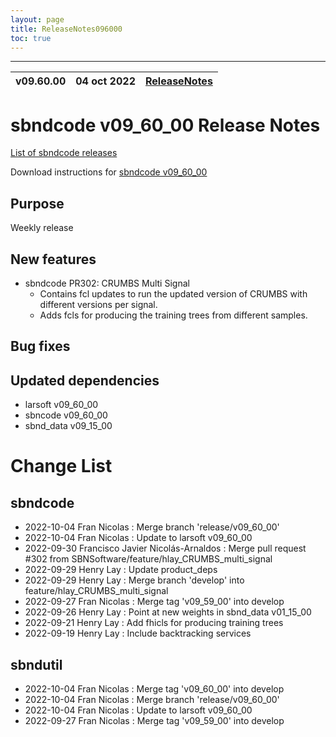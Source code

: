 ```yaml
---
layout: page
title: ReleaseNotes096000
toc: true
---
```


-----------------------------------------------------------------------------
| v09.60.00 | 04 oct 2022 | [ReleaseNotes](ReleaseNotes096000.html) |
| --- | --- | --- |



sbndcode v09_60_00 Release Notes
=======================================================================================

[List of sbndcode releases](List_of_SBND_code_releases.html)

Download instructions for [sbndcode v09_60_00](http://scisoft.fnal.gov/scisoft/bundles/sbnd/v09_60_00/sbndcode-v09_60_00.html)

Purpose
---------------------------------------------------
Weekly release

New features
---------------------------------------------------
* sbndcode PR302: CRUMBS Multi Signal
  * Contains fcl updates to run the updated version of CRUMBS with different versions per signal.
  * Adds fcls for producing the training trees from different samples.

Bug fixes
---------------------------------------------------

Updated dependencies
---------------------------------------------------
* larsoft v09_60_00
* sbncode v09_60_00
* sbnd_data v09_15_00

Change List
==========================================

sbndcode
---------------------------------------------------

* 2022-10-04  Fran Nicolas : Merge branch 'release/v09_60_00'
* 2022-10-04  Fran Nicolas : Update to larsoft v09_60_00
* 2022-09-30  Francisco Javier Nicolás-Arnaldos : Merge pull request #302 from SBNSoftware/feature/hlay_CRUMBS_multi_signal
* 2022-09-29  Henry Lay : Update product_deps
* 2022-09-29  Henry Lay : Merge branch 'develop' into feature/hlay_CRUMBS_multi_signal
* 2022-09-27  Fran Nicolas : Merge tag 'v09_59_00' into develop
* 2022-09-26  Henry Lay : Point at new weights in sbnd_data v01_15_00
* 2022-09-21  Henry Lay : Add fhicls for producing training trees
* 2022-09-19  Henry Lay : Include backtracking services

sbndutil
---------------------------------------------------

* 2022-10-04  Fran Nicolas : Merge tag 'v09_60_00' into develop
* 2022-10-04  Fran Nicolas : Merge branch 'release/v09_60_00'
* 2022-10-04  Fran Nicolas : Update to larsoft v09_60_00
* 2022-09-27  Fran Nicolas : Merge tag 'v09_59_00' into develop
